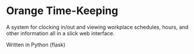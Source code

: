 # Orange Time-Keeping
A system for clocking in/out and viewing workplace schedules, hours, and other information all in a slick web interface.

Written in Python (flask)
